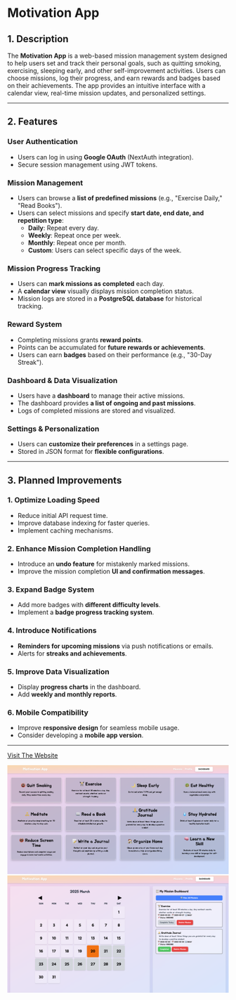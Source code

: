 # Motivation App

## 1. Description

The **Motivation App** is a web-based mission management system designed to help users set and track their personal goals, such as quitting smoking, exercising, sleeping early, and other self-improvement activities. Users can choose missions, log their progress, and earn rewards and badges based on their achievements. The app provides an intuitive interface with a calendar view, real-time mission updates, and personalized settings.

---

## 2. Features

### User Authentication
- Users can log in using **Google OAuth** (NextAuth integration).
- Secure session management using JWT tokens.

### Mission Management
- Users can browse a **list of predefined missions** (e.g., "Exercise Daily," "Read Books").
- Users can select missions and specify **start date, end date, and repetition type**:
  - **Daily**: Repeat every day.
  - **Weekly**: Repeat once per week.
  - **Monthly**: Repeat once per month.
  - **Custom**: Users can select specific days of the week.

### Mission Progress Tracking
- Users can **mark missions as completed** each day.
- A **calendar view** visually displays mission completion status.
- Mission logs are stored in a **PostgreSQL database** for historical tracking.

### Reward System
- Completing missions grants **reward points**.
- Points can be accumulated for **future rewards or achievements**.
- Users can earn **badges** based on their performance (e.g., "30-Day Streak").

### Dashboard & Data Visualization
- Users have a **dashboard** to manage their active missions.
- The dashboard provides **a list of ongoing and past missions**.
- Logs of completed missions are stored and visualized.

### Settings & Personalization
- Users can **customize their preferences** in a settings page.
- Stored in JSON format for **flexible configurations**.

---

## 3. Planned Improvements

### 1. **Optimize Loading Speed**
- Reduce initial API request time.
- Improve database indexing for faster queries.
- Implement caching mechanisms.

### 2. **Enhance Mission Completion Handling**
- Introduce an **undo feature** for mistakenly marked missions.
- Improve the mission completion **UI and confirmation messages**.

### 3. **Expand Badge System**
- Add more badges with **different difficulty levels**.
- Implement a **badge progress tracking system**.

### 4. **Introduce Notifications**
- **Reminders for upcoming missions** via push notifications or emails.
- Alerts for **streaks and achievements**.

### 5. **Improve Data Visualization**
- Display **progress charts** in the dashboard.
- Add **weekly and monthly reports**.

### 6. **Mobile Compatibility**
- Improve **responsive design** for seamless mobile usage.
- Consider developing a **mobile app version**.

---
[Visit The Website](https://motiv-app-ivory.vercel.app) 

![Alt text](/public/missions.png)
![Alt text](/public/dashboard.png)

